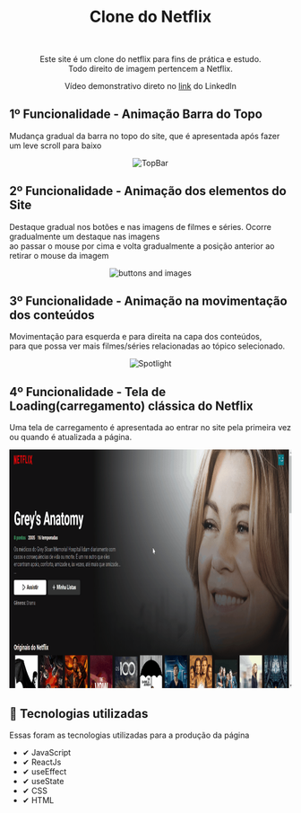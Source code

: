 <h1 align="center">
<br>
 Clone do Netflix
 <br>
</h1>
 <br>
 <p align="center">Este site é um clone do netflix para fins de prática e estudo.<br> Todo direito de imagem pertencem a Netflix.</p>
  <p align="center">Vídeo demonstrativo direto no <a href="https://www.linkedin.com/feed/update/urn:li:activity:6806766677452238848/" target="_blank">link</a> do LinkedIn</p>

## 1º Funcionalidade - Animação Barra do Topo
<p>Mudança gradual da barra no topo do site, que é apresentada após fazer um leve scroll para baixo</p>
<div align="center">
<img src="./gifs/GifTopbarNetflix.gif" alt="TopBar" height="425">
</div>

## 2º Funcionalidade - Animação dos elementos do Site
<p>Destaque gradual nos botões e nas imagens de filmes e séries. Ocorre gradualmente um destaque nas imagens<br> ao passar o mouse por cima e volta gradualmente a posição anterior ao retirar o mouse da imagem</p>
<div align="center">
<img src="./gifs/buttonsAndImage.gif" alt="buttons and images" height="425">
</div>

## 3º Funcionalidade - Animação na movimentação dos conteúdos
<p>Movimentação para esquerda e para direita na capa dos conteúdos,<br> para que possa ver mais filmes/séries relacionadas ao tópico selecionado.</p>
<div align="center">
<img src="./gifs/DestaquesMovieAndSeries.gif" alt="Spotlight" height="425">
</div>


## 4º Funcionalidade - Tela de Loading(carregamento) clássica do Netflix
<p>Uma tela de carregamento é apresentada ao entrar no site pela primeira vez<br> ou quando é atualizada a página.</p>
<div align="center">
<img src="./gifs/Loading.gif" alt="Loading" height="425">
</div>

## 🚀 Tecnologias utilizadas
Essas foram as tecnologias utilizadas para a produção da página

- ✔ JavaScript
- ✔ ReactJs
- ✔ useEffect
- ✔ useState
- ✔ CSS
- ✔ HTML
